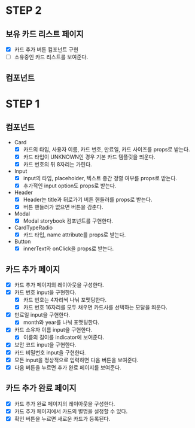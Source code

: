 # STEP 2

## 보유 카드 리스트 페이지

- [x] 카드 추가 버튼 컴포넌트 구현
- [ ] 소유중인 카드 리스트를 보여준다.

## 컴포넌트

# STEP 1

## 컴포넌트

- Card
  - [x] 카드의 타입, 사용자 이름, 카드 번호, 만료일, 카드 사이즈를 props로 받는다.
  - [x] 카드 타입이 UNKNOWN인 경우 기본 카드 템플릿을 띄운다.
  - [x] 카드 번호의 뒤 8자리는 가린다.
- Input
  - [x] input의 타입, placeholder, 텍스트 중간 정렬 여부를 props로 받는다.
  - [x] 추가적인 input option도 props로 받는다.
- Header
  - [x] Header는 title과 뒤로가기 버튼 핸들러를 props로 받는다.
  - [x] 버튼 핸들러가 없으면 버튼을 감춘다.
- Modal
  - [x] Modal storybook 컴포넌트를 구현한다.
- CardTypeRadio
  - [x] 카드 타입, name attribute를 props로 받는다.
- Button
  - [x] innerText와 onClick을 props로 받는다.

## 카드 추가 페이지

- [x] 카드 추가 페이지의 레이아웃을 구성한다.
- [x] 카드 번호 input을 구현한다.
  - [x] 카드 번호는 4자리씩 나눠 포맷팅한다.
  - [x] 카드 번호 16자리를 모두 채우면 카드사를 선택하는 모달을 띄운다.
- [x] 만료일 input을 구현한다.
  - [x] month와 year를 나눠 포맷팅한다.
- [x] 카드 소유자 이름 input을 구현한다.
  - [x] 이름의 길이를 indicator에 보여준다.
- [x] 보안 코드 input을 구현한다.
- [x] 카드 비밀번호 input을 구현한다.
- [x] 모든 input을 정상적으로 입력하면 다음 버튼을 보여준다.
- [x] 다음 버튼을 누르면 추가 완료 페이지를 보여준다.

## 카드 추가 완료 페이지

- [x] 카드 추가 완료 페이지의 레이아웃을 구성한다.
- [x] 카드 추가 페이지에서 카드의 별명을 설정할 수 있다.
- [x] 확인 버튼을 누르면 새로운 카드가 등록된다.
